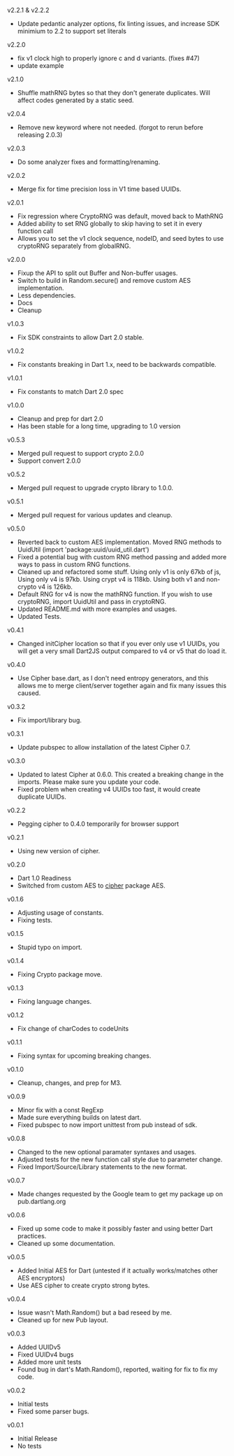 v2.2.1 & v2.2.2

* Update pedantic analyzer options, fix linting issues, and increase SDK minimium to 2.2 to support set literals

v2.2.0

* fix v1 clock high to properly ignore c and d variants. (fixes #47)
* update example

v2.1.0

* Shuffle mathRNG bytes so that they don't generate duplicates. Will affect codes generated by a static seed.

v2.0.4

* Remove new keyword where not needed. (forgot to rerun before releasing 2.0.3)

v2.0.3

* Do some analyzer fixes and formatting/renaming.

v2.0.2

* Merge fix for time precision loss in V1 time based UUIDs.

v2.0.1

* Fix regression where CryptoRNG was default, moved back to MathRNG
* Added ability to set RNG globally to skip having to set it in every function call
* Allows you to set the v1 clock sequence, nodeID, and seed bytes to use cryptoRNG separately from globalRNG.

v2.0.0

* Fixup the API to split out Buffer and Non-buffer usages.
* Switch to build in Random.secure() and remove custom AES implementation.
* Less dependencies.
* Docs
* Cleanup

v1.0.3

* Fix SDK constraints to allow Dart 2.0 stable.

v1.0.2

* Fix constants breaking in Dart 1.x, need to be backwards compatible. 

v1.0.1

* Fix constants to match Dart 2.0 spec

v1.0.0

* Cleanup and prep for dart 2.0
* Has been stable for a long time, upgrading to 1.0 version

v0.5.3

* Merged pull request to support crypto 2.0.0
* Support convert 2.0.0

v0.5.2

* Merged pull request to upgrade crypto library to 1.0.0.

v0.5.1

* Merged pull request for various updates and cleanup.

v0.5.0

* Reverted back to custom AES implementation. Moved RNG methods to UuidUtil (import 'package:uuid/uuid_util.dart')
* Fixed a potential bug with custom RNG method passing and added more ways to pass in custom RNG functions.
* Cleaned up and refactored some stuff. Using only v1 is only 67kb of js, Using only v4 is 97kb. Using crypt v4 is 118kb. Using both v1 and non-crypto v4 is 126kb.
* Default RNG for v4 is now the mathRNG function. If you wish to use cryptoRNG, import UuidUtil and pass in cryptoRNG.
* Updated README.md with more examples and usages.
* Updated Tests.

v0.4.1

* Changed initCipher location so that if you ever only use v1 UUIDs, you will get a very small Dart2JS output compared to v4 or v5 that do load it.

v0.4.0

* Use Cipher base.dart, as I don't need entropy generators, and this allows me to merge client/server together again
  and fix many issues this caused.

v0.3.2

* Fix import/library bug.

v0.3.1

* Update pubspec to allow installation of the latest Cipher 0.7.

v0.3.0

* Updated to latest Cipher at 0.6.0. This created a breaking change in the imports. Please make sure you update your code.
* Fixed problem when creating v4 UUIDs too fast, it would create duplicate UUIDs.

v0.2.2

* Pegging cipher to 0.4.0 temporarily for browser support

v0.2.1

* Using new version of cipher.

v0.2.0

* Dart 1.0 Readiness
* Switched from custom AES to [cipher](https://github.com/izaera/cipher) package AES.

v0.1.6

* Adjusting usage of constants.
* Fixing tests.

v0.1.5

* Stupid typo on import.

v0.1.4

* Fixing Crypto package move.

v0.1.3

* Fixing language changes.

v0.1.2

* Fix change of charCodes to codeUnits

v0.1.1

* Fixing syntax for upcoming breaking changes.

v0.1.0

* Cleanup, changes, and prep for M3.

v0.0.9

* Minor fix with a const RegExp
* Made sure everything builds on latest dart.
* Fixed pubspec to now import unittest from pub instead of sdk.

v0.0.8

* Changed to the new optional paramater syntaxes and usages.
* Adjusted tests for the new function call style due to parameter change.
* Fixed Import/Source/Library statements to the new format.

v0.0.7

* Made changes requested by the Google team to get my package up on pub.dartlang.org

v0.0.6

* Fixed up some code to make it possibly faster and using better Dart practices.
* Cleaned up some documentation.

v0.0.5

* Added Initial AES for Dart (untested if it actually works/matches other AES encryptors)
* Use AES cipher to create crypto strong bytes.

v0.0.4

* Issue wasn't Math.Random() but a bad reseed by me.
* Cleaned up for new Pub layout.

v0.0.3

* Added UUIDv5
* Fixed UUIDv4 bugs
* Added more unit tests
* Found bug in dart's Math.Random(), reported, waiting for fix to fix my code.

v0.0.2

* Initial tests
* Fixed some parser bugs.

v0.0.1

* Initial Release
* No tests
